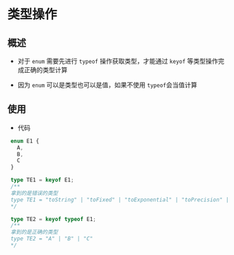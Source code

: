 # 类型操作

## 概述

+ 对于 `enum` 需要先进行 `typeof` 操作获取类型，才能通过 `keyof` 等类型操作完成正确的类型计算

+ 因为 `enum` 可以是类型也可以是值，如果不使用  `typeof`会当值计算

## 使用

+ 代码

 ```ts
  enum E1 {
    A,
    B,
    C
  }

  type TE1 = keyof E1;
  /**
  拿到的是错误的类型
  type TE1 = "toString" | "toFixed" | "toExponential" | "toPrecision" | "valueOf" | "toLocaleString"
  */

  type TE2 = keyof typeof E1;
  /**
  拿到的是正确的类型
  type TE2 = "A" | "B" | "C"
  */
  ```
